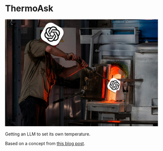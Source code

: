 # ThermoAsk

![thumbnail](thumbnail.png)

Getting an LLM to set its own temperature.

Based on a concept from [this blog post](https://amanvir.com/blog/getting-an-llm-to-set-its-own-temperature).
